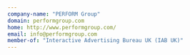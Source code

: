 ```yaml
---
company-name: "PERFORM Group"
domain: performgroup.com
home: http://www.performgroup.com/
email: info@performgroup.com
member-of: "Interactive Advertising Bureau UK (IAB UK)"
---
```




